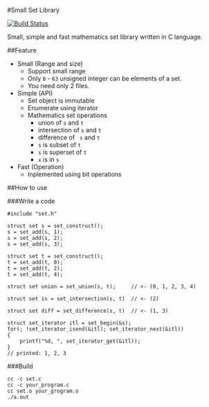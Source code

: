 #Small Set Library

[![Build Status](https://travis-ci.org/kikuchy/SmallSet.png?branch=master)](https://travis-ci.org/kikuchy/SmallSet)

Small, simple and fast mathematics set library written in C language.

##Feature

- Small (Range and size)
    - Support small range
    - Only ``0`` - ``63`` unsigned integer can be elements of a set.
    - You need only 2 files.
- Simple (API)
    - Set object is immutable
    - Enumerate using iterator
    - Mathematics set operations
        - union of ``s`` and ``t``
        - intersection of ``s`` and ``t``
        - difference of `` s`` and ``t``
        - ``s`` is subset of ``t``
        - ``s`` is superset of ``t``
        - ``x`` is in ``s``
- Fast (Operation)
    - Inplemented using bit operations

##How to use

###Write a code

    #include "set.h"

    struct set s = set_construct();
    s = set_add(s, 1);
    s = set_add(s, 2);
    s = set_add(s, 3);

    struct set t = set_construct();
    t = set_add(t, 0);
    t = set_add(t, 2);
    t = set_add(t, 4);

    struct set union = set_union(s, t);     // <- (0, 1, 2, 3, 4)

    struct set is = set_intersection(s, t)  // <- (2)

    struct set diff = set_difference(s, t)  // <- (1, 3)

    struct set_iterator itl = set_begin(&s);
    for(; !set_iterator_isend(&itl); set_iterator_next(&itl))
    {
        printf("%d, ", set_iterator_get(&itl));
    }
    // printed: 1, 2, 3

###Build

    cc -c set.c
    cc -c your_program.c
    cc set.o your_grogram.o
    ./a.out
